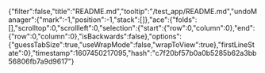 {"filter":false,"title":"README.md","tooltip":"/test_app/README.md","undoManager":{"mark":-1,"position":-1,"stack":[]},"ace":{"folds":[],"scrolltop":0,"scrollleft":0,"selection":{"start":{"row":0,"column":0},"end":{"row":0,"column":0},"isBackwards":false},"options":{"guessTabSize":true,"useWrapMode":false,"wrapToView":true},"firstLineState":0},"timestamp":1607450217095,"hash":"c7f20bf57b0a0b5285b62a3bb56806fb7a9d9617"}